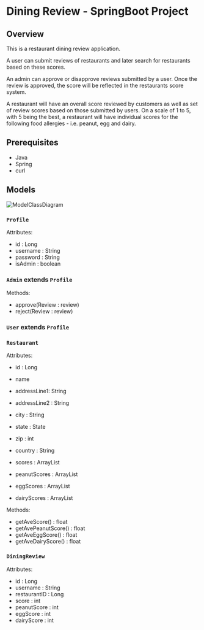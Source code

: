 # Dining Review - SpringBoot Project

## Overview

This is a restaurant dining review application.

A user can submit reviews of restaurants and later search for restaurants based on these scores.

An admin can approve or disapprove reviews submitted by a user. Once the review is approved, the score will be reflected in the restaurants score system.

A restaurant will have an overall score reviewed by customers as well as set of review scores based on those submitted by users. On a scale of 1 to 5, with 5 being the best, a restaurant will have individual scores for the following food allergies - i.e. peanut, egg and dairy.


## Prerequisites

- Java
- Spring
- curl


## Models

<img src="" alt="ModelClassDiagram" />

### `Profile`

Attributes:

- id : Long
- username : String
- password : String
- isAdmin : boolean

### `Admin` extends `Profile`

Methods:

+ approve(Review : review)
+ reject(Review : review)

### `User` extends `Profile`


### `Restaurant`

Attributes:

- id : Long
- name
- addressLine1: String
- addressLine2 : String
- city : String
- state : State
- zip : int
- country : String

- scores : ArrayList<Integer>
- peanutScores : ArrayList<Integer>
- eggScores : ArrayList<Integer>
- dairyScores : ArrayList<Integer>

Methods:

+ getAveScore() : float
+ getAvePeanutScore() : float
+ getAveEggScore() : float
+ getAveDairyScore() : float


### `DiningReview`

Attributes:

- id : Long
- username : String
- restaurantID : Long
- score : int
- peanutScore : int
- eggScore : int
- dairyScore : int